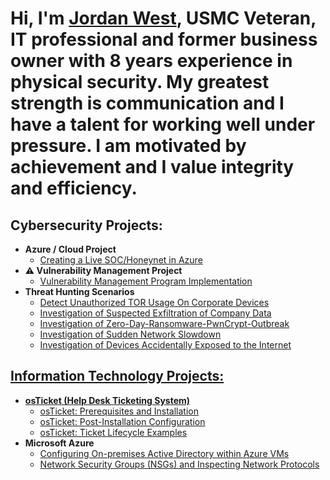 <h1>Hi, I'm <a href="https://www.linkedin.com/public-profile/settings?trk=d_flagship3_profile_self_view_public_profile">Jordan West</a>,  USMC Veteran, IT professional and former business owner with 8 years experience in physical security. My greatest strength is communication and I have a talent for working well under pressure. I am motivated by achievement and I value integrity and efficiency.
</h1>


<h2>Cybersecurity Projects:</h2>

- <b>Azure / Cloud Project</b>
  - [Creating a Live SOC/Honeynet in Azure](https://github.com/JordanDanielWest/Cloud-SOC)
- <b>⚠️ Vulnerability Management Project</b>
  - <a href="https://github.com/JordanDanielWest/Vulnerability-Management-Program-Implementation">Vulnerability Management Program Implementation</a>
- <b> Threat Hunting Scenarios</b>
  - <a href="https://github.com/JordanDanielWest/threat-hunting-scenario-tor">Detect Unauthorized TOR Usage On Corporate Devices</a>
  - <a href="https://github.com/JordanDanielWest/Suspected-Exfiltration-of-Company-Data/tree/main"> Investigation of Suspected Exfiltration of Company Data
  - <a href="https://github.com/JordanDanielWest/Zero-Day-Ransomware-PwnCrypt-Outbreak"> Investigation of Zero-Day-Ransomware-PwnCrypt-Outbreak
  - <a href="https://github.com/JordanDanielWest/Sudden-Network-Slowdown"> Investigation of Sudden Network Slowdown
  - <a href="https://github.com/JordanDanielWest/Investigate-Devices-Accidentally-Exposed-to-the-Internet/blob/main/README.md"> Investigation of Devices Accidentally Exposed to the Internet

<h2>Information Technology Projects:</h2>

- <b>osTicket (Help Desk Ticketing System)</b>
  - [osTicket: Prerequisites and Installation](https://github.com/jordandanielwest/osticket-prereqs)
  - [osTicket: Post-Installation Configuration](https://github.com/JordanDanielWest/osTicket-Post-Install-Config)
  - [osTicket: Ticket Lifecycle Examples](https://github.com/JordanDanielWest/osTicket-Lifecycle)
- <b>Microsoft Azure</b>
  - [Configuring On-premises Active Directory within Azure VMs](https://github.com/JordanDanielWest/Configure-Active-Directory-with-Azure-VM)
  - [Network Security Groups (NSGs) and Inspecting Network Protocols](https://github.com/JordanDanielWest/Network-Security-Groups-and-Inspecting-Network-Protocols)
